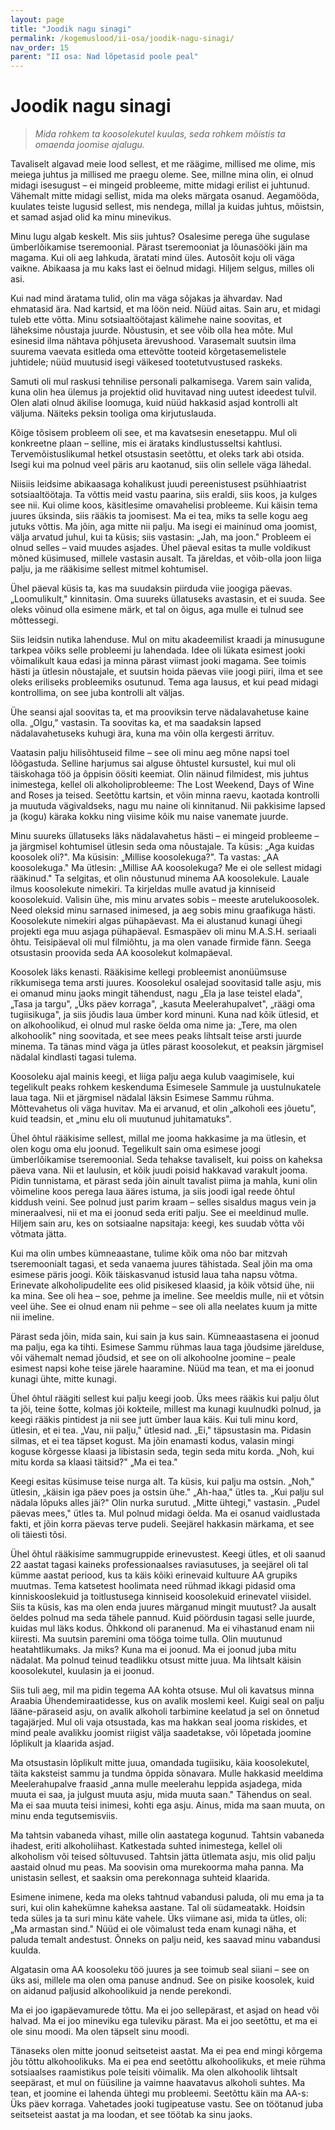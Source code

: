 ```yaml
---
layout: page
title: "Joodik nagu sinagi"
permalink: /kogemuslood/ii-osa/joodik-nagu-sinagi/
nav_order: 15
parent: "II osa: Nad lõpetasid poole peal"
---
```


# Joodik nagu sinagi

> *Mida rohkem ta koosolekutel kuulas, seda rohkem mõistis ta omaenda joomise ajalugu.*

Tavaliselt algavad meie lood sellest, et me räägime, millised me olime, mis meiega juhtus ja millised me praegu oleme. See, millne mina olin, ei olnud midagi isesugust – ei mingeid probleeme, mitte midagi erilist ei juhtunud. Vähemalt mitte midagi sellist, mida ma oleks märgata osanud. Aegamööda, kuulates teiste lugusid sellest, mis nendega, millal ja kuidas juhtus, mõistsin, et samad asjad olid ka minu minevikus.

Minu lugu algab keskelt. Mis siis juhtus? Osalesime perega ühe sugulase ümberlõikamise tseremoonial. Pärast tseremooniat ja lõunasööki jäin ma magama. Kui oli aeg lahkuda, äratati mind üles. Autosõit koju oli väga vaikne. Abikaasa ja mu kaks last ei öelnud midagi. Hiljem selgus, milles oli asi.

Kui nad mind äratama tulid, olin ma väga sõjakas ja ähvardav. Nad ehmatasid ära. Nad kartsid, et ma löön neid. Nüüd aitas. Sain aru, et midagi tuleb ette võtta. Minu sotsiaaltöötajast kälimehe naine soovitas, et läheksime nõustaja juurde. Nõustusin, et see võib olla hea mõte. Mul esinesid ilma nähtava põhjuseta ärevushood. Varasemalt suutsin ilma suurema vaevata esitleda oma ettevõtte tooteid kõrgetasemelistele juhtidele; nüüd muutusid isegi väikesed tootetutvustused raskeks.

Samuti oli mul raskusi tehnilise personali palkamisega. Varem sain valida, kuna olin hea ülemus ja projektid olid huvitavad ning uutest ideedest tulvil. Olen alati olnud äkilise loomuga, kuid nüüd hakkasid asjad kontrolli alt väljuma. Näiteks peksin tooliga oma kirjutuslauda.

Kõige tõsisem probleem oli see, et ma kavatsesin enesetappu. Mul oli konkreetne plaan – selline, mis ei ärataks kindlustusseltsi kahtlusi. Tervemõistuslikumal hetkel otsustasin seetõttu, et oleks tark abi otsida. Isegi kui ma polnud veel päris aru kaotanud, siis olin sellele väga lähedal.

Niisiis leidsime abikaasaga kohalikust juudi pereenistusest psühhiaatrist sotsiaaltöötaja. Ta võttis meid vastu paarina, siis eraldi, siis koos, ja kulges see nii. Kui olime koos, käsitlesime omavahelisi probleeme. Kui käisin tema juures üksinda, siis rääkis ta joomisest. Ma ei tea, miks ta selle kogu aeg jutuks võttis. Ma jõin, aga mitte nii palju. Ma isegi ei maininud oma joomist, välja arvatud juhul, kui ta küsis; siis vastasin: „Jah, ma joon." Probleem ei olnud selles – vaid muudes asjades. Ühel päeval esitas ta mulle voldikust mõned küsimused, millele vastasin ausalt. Ta järeldas, et võib-olla joon liiga palju, ja me rääkisime sellest mitmel kohtumisel.

Ühel päeval küsis ta, kas ma suudaksin piirduda viie joogiga päevas. „Loomulikult," kinnitasin. Oma suureks üllatuseks avastasin, et ei suuda. See oleks võinud olla esimene märk, et tal on õigus, aga mulle ei tulnud see mõttessegi.

Siis leidsin nutika lahenduse. Mul on mitu akadeemilist kraadi ja minusugune tarkpea võiks selle probleemi ju lahendada. Idee oli lükata esimest jooki võimalikult kaua edasi ja minna pärast viimast jooki magama. See toimis hästi ja ütlesin nõustajale, et suutsin hoida päevas viie joogi piiri, ilma et see oleks eriliseks probleemiks osutunud. Tema aga lausus, et kui pead midagi kontrollima, on see juba kontrolli alt väljas.

Ühe seansi ajal soovitas ta, et ma prooviksin terve nädalavahetuse kaine olla. „Olgu," vastasin. Ta soovitas ka, et ma saadaksin lapsed nädalavahetuseks kuhugi ära, kuna ma võin olla kergesti ärrituv.

Vaatasin palju hilisõhtuseid filme – see oli minu aeg mõne napsi toel lõõgastuda. Selline harjumus sai alguse õhtustel kursustel, kui mul oli täiskohaga töö ja õppisin öösiti keemiat. Olin näinud filmidest, mis juhtus inimestega, kellel oli alkoholiprobleeme: The Lost Weekend, Days of Wine and Roses ja teised. Seetõttu kartsin, et võin minna raevu, kaotada kontrolli ja muutuda vägivaldseks, nagu mu naine oli kinnitanud. Nii pakkisime lapsed ja (kogu) käraka kokku ning viisime kõik mu naise vanemate juurde.

Minu suureks üllatuseks läks nädalavahetus hästi – ei mingeid probleeme – ja järgmisel kohtumisel ütlesin seda oma nõustajale. Ta küsis: „Aga kuidas koosolek oli?". Ma küsisin: „Millise koosolekuga?". Ta vastas: „AA koosolekuga." Ma ütlesin: „Millise AA koosolekuga? Me ei ole sellest midagi rääkinud." Ta selgitas, et olin nõustunud minema AA koosolekule. Lauale ilmus koosolekute nimekiri. Ta kirjeldas mulle avatud ja kinniseid koosolekuid. Valisin ühe, mis minu arvates sobis – meeste arutelukoosolek. Need oleksid minu sarnased inimesed, ja aeg sobis minu graafikuga hästi. Koosolekute nimekiri algas pühapäevast. Ma ei alustanud kunagi ühegi projekti ega muu asjaga pühapäeval. Esmaspäev oli minu M.A.S.H. seriaali õhtu. Teisipäeval oli mul filmiõhtu, ja ma olen vanade firmide fänn. Seega otsustasin proovida seda AA koosolekut kolmapäeval.

Koosolek läks kenasti. Rääkisime kellegi probleemist anonüümsuse rikkumisega tema arsti juures. Koosolekul osalejad soovitasid talle asju, mis ei omanud minu jaoks mingit tähendust, nagu „Ela ja lase teistel elada", „Tasa ja targu", „Üks päev korraga", „kasuta Meelerahupalvet", „räägi oma tugiisikuga", ja siis jõudis laua ümber kord minuni. Kuna nad kõik ütlesid, et on alkohoolikud, ei olnud mul raske öelda oma nime ja: „Tere, ma olen alkohoolik" ning soovitada, et see mees peaks lihtsalt teise arsti juurde minema. Ta tänas mind väga ja ütles pärast koosolekut, et peaksin järgmisel nädalal kindlasti tagasi tulema.

Koosoleku ajal mainis keegi, et liiga palju aega kulub vaagimisele, kui tegelikult peaks rohkem keskenduma Esimesele Sammule ja uustulnukatele laua taga. Nii et järgmisel nädalal läksin Esimese Sammu rühma. Mõttevahetus oli väga huvitav. Ma ei arvanud, et olin „alkoholi ees jõuetu", kuid teadsin, et „minu elu oli muutunud juhitamatuks".

Ühel õhtul rääkisime sellest, millal me jooma hakkasime ja ma ütlesin, et olen kogu oma elu joonud. Tegelikult sain oma esimese joogi ümberlõikamise tseremoonial. Seda tehakse tavaliselt, kui poiss on kaheksa päeva vana. Nii et laulusin, et kõik juudi poisid hakkavad varakult jooma. Pidin tunnistama, et pärast seda jõin ainult tavalist piima ja mahla, kuni olin võimeline koos perega laua ääres istuma, ja siis joodi igal reede õhtul kiddush veini. See polnud just parim kraam – selles sisaldus magus vein ja mineraalvesi, nii et ma ei joonud seda eriti palju. See ei meeldinud mulle. Hiljem sain aru, kes on sotsiaalne napsitaja: keegi, kes suudab võtta või võtmata jätta.

Kui ma olin umbes kümneaastane, tulime kõik oma nõo bar mitzvah tseremoonialt tagasi, et seda vanaema juures tähistada. Seal jõin ma oma esimese päris joogi. Kõik täiskasvanud istusid laua taha napsu võtma. Erinevate alkoholipudelite ees olid pisikesed klaasid, ja kõik võtsid ühe, nii ka mina. See oli hea – soe, pehme ja imeline. See meeldis mulle, nii et võtsin veel ühe. See ei olnud enam nii pehme – see oli alla neelates kuum ja mitte nii imeline.

Pärast seda jõin, mida sain, kui sain ja kus sain. Kümneaastasena ei joonud ma palju, ega ka tihti. Esimese Sammu rühmas laua taga jõudsime järelduse, või vähemalt nemad jõudsid, et see on oli alkohoolne joomine – peale esimest napsi kohe teise järele haaramine. Nüüd ma tean, et ma ei joonud kunagi ühte, mitte kunagi.

Ühel õhtul räägiti sellest kui palju keegi joob. Üks mees rääkis kui palju õlut ta jõi, teine šotte, kolmas jõi kokteile, millest ma kunagi kuulnudki polnud, ja keegi rääkis pintidest ja nii see jutt ümber laua käis. Kui tuli minu kord, ütlesin, et ei tea. „Vau, nii palju," ütlesid nad. „Ei," täpsustasin ma. Pidasin silmas, et ei tea täpset kogust. Ma jõin enamasti kodus, valasin mingi koguse kõrgesse klaasi ja libistasin seda, tegin seda mitu korda. „Noh, kui mitu korda sa klaasi täitsid?" „Ma ei tea."

Keegi esitas küsimuse teise nurga alt. Ta küsis, kui palju ma ostsin. „Noh," ütlesin, „käisin iga päev poes ja ostsin ühe." „Ah-haa," ütles ta. „Kui palju sul nädala lõpuks alles jäi?" Olin nurka surutud. „Mitte ühtegi," vastasin. „Pudel päevas mees," ütles ta. Mul polnud midagi öelda. Ma ei osanud vaidlustada fakti, et jõin korra päevas terve pudeli. Seejärel hakkasin märkama, et see oli täiesti tõsi.

Ühel õhtul rääkisime sammugruppide erinevustest. Keegi ütles, et oli saanud 22 aastat tagasi kaineks professionaalses raviasutuses, ja seejärel oli tal kümme aastat periood, kus ta käis kõiki erinevaid kultuure AA grupiks muutmas. Tema katsetest hoolimata need rühmad ikkagi pidasid oma kinniskooslekuid ja toitlustusega kinniseid koosolekuid erinevatel viisidel. Siis ta küsis, kas ma olen enda juures märganud mingit muutust? Ja ausalt öeldes polnud ma seda tähele pannud. Kuid pöördusin tagasi selle juurde, kuidas mul läks kodus. Õhkkond oli paranenud. Ma ei vihastanud enam nii kiiresti. Ma suutsin paremini oma tööga toime tulla. Olin muutunud heatahtlikumaks. Ja miks? Kuna ma ei joonud. Ma ei joonud juba mitu nädalat. Ma polnud teinud teadlikku otsust mitte juua. Ma lihtsalt käisin koosolekutel, kuulasin ja ei joonud.

Siis tuli aeg, mil ma pidin tegema AA kohta otsuse. Mul oli kavatsus minna Araabia Ühendemiraatidesse, kus on avalik moslemi keel. Kuigi seal on palju lääne-päraseid asju, on avalik alkoholi tarbimine keelatud ja sel on õnnetud tagajärjed. Mul oli vaja otsustada, kas ma hakkan seal jooma riskides, et mind peale avalikku joomist riigist välja saadetakse, või lõpetada joomine lõplikult ja klaarida asjad.

Ma otsustasin lõplikult mitte juua, omandada tugiisiku, käia koosolekutel, täita kaksteist sammu ja tundma õppida sõnavara. Mulle hakkasid meeldima Meelerahupalve fraasid „anna mulle meelerahu leppida asjadega, mida muuta ei saa, ja julgust muuta asju, mida muuta saan." Tähendus on seal. Ma ei saa muuta teisi inimesi, kohti ega asju. Ainus, mida ma saan muuta, on minu enda tegutsemisviis.

Ma tahtsin vabaneda vihast, mille olin aastatega kogunud. Tahtsin vabaneda ihadest, eriti alkoholiihast. Katkestada suhted inimestega, kellel oli alkoholism või teised sõltuvused. Tahtsin jätta ütlemata asju, mis olid palju aastaid olnud mu peas. Ma soovisin oma murekoorma maha panna. Ma unistasin sellest, et saaksin oma perekonnaga suhteid klaarida.

Esimene inimene, keda ma oleks tahtnud vabandusi paluda, oli mu ema ja ta suri, kui olin kahekümne kaheksa aastane. Tal oli südameatakk. Hoidsin teda süles ja ta suri minu käte vahele. Üks viimane asi, mida ta ütles, oli: „Ma armastan sind." Nüüd ei ole võimalust teda enam kunagi näha, et paluda temalt andestust. Õnneks on palju neid, kes saavad minu vabandusi kuulda.

Algatasin oma AA koosoleku töö juures ja see toimub seal siiani – see on üks asi, millele ma olen oma panuse andnud. See on pisike koosolek, kuid on aidanud paljusid alkohoolikuid ja nende perekondi.

Ma ei joo igapäevamurede tõttu. Ma ei joo sellepärast, et asjad on head või halvad. Ma ei joo mineviku ega tuleviku pärast. Ma ei joo seetõttu, et ma ei ole sinu moodi. Ma olen täpselt sinu moodi.

Tänaseks olen mitte joonud seitseteist aastat. Ma ei pea end mingi kõrgema jõu tõttu alkohoolikuks. Ma ei pea end seetõttu alkohoolikuks, et meie rühma sotsiaalses raamistikus pole teisiti võimalik. Ma olen alkohoolik lihtsalt seepärast, et mul on füüsiline ja vaimne haavatavus alkoholi suhtes. Ma tean, et joomine ei lahenda ühtegi mu probleemi. Seetõttu käin ma AA-s: Üks päev korraga. Vahetades jooki tugipeatuse vastu. See on töötanud juba seitseteist aastat ja ma loodan, et see töötab ka sinu jaoks.
